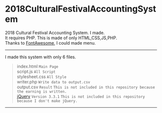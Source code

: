 # 2018CulturalFestivalAccountingSystem
2018 Cultural Festival
Accounting System. I made.  
It requires PHP.
This is made of only HTML,CSS,JS,PHP.  
Thanks to [FontAwesome](https://fontawesome.com), I could made menu.  
- - -
I made this system with only 6 files.  
>index.html `Main Page`  
>script.js `All Script`  
>stylesheet.css `All Style`  
>writer.php `Write data to output.csv`  
>output.csv  `Result` `This is not included in this repository because the earning is written.`  
>[jQuery](https://jquery.com) `Version 3.3.1` `This is not included in this repository because I don't make jQuery.`  
- - -
